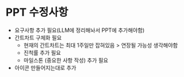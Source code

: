 # PPT 수정사항
* 요구사항 추가 필요(LLM에 정리해놔서 PPT에 추가해야함)
* 간트차트 구체화 필요
  - 현재의 간트차트는 최대 1주일만 잡혀있음 > 연장될 가능성 생각해야함
  - 진척률 추가 필요
  - 마일스톤 (중요한 사항 작성) 추가 필요
* 아이콘 만들어지는대로 추가
